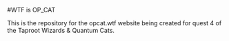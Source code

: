 #WTF is OP_CAT

This is the repository for the opcat.wtf website being created for quest 4 of the Taproot Wizards & Quantum Cats.